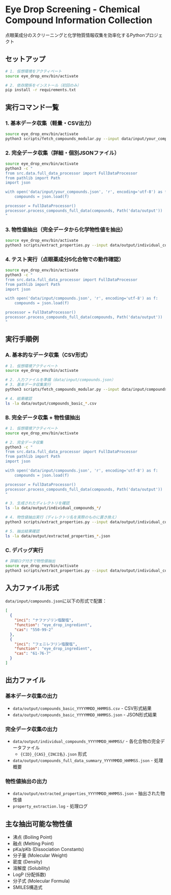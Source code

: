 # Eye Drop Screening - Chemical Compound Information Collection

点眼薬成分のスクリーニングと化学物質情報収集を効率化するPythonプロジェクト

## セットアップ

```bash
# 1. 仮想環境をアクティベート
source eye_drop_env/bin/activate

# 2. 依存関係をインストール（初回のみ）
pip install -r requirements.txt
```

## 実行コマンド一覧

### 1. 基本データ収集（軽量・CSV出力）

```bash
source eye_drop_env/bin/activate
python3 scripts/fetch_compounds_modular.py --input data/input/your_compounds.json
```

### 2. 完全データ収集（詳細・個別JSONファイル）

```bash
source eye_drop_env/bin/activate
python3 -c "
from src.data.full_data_processor import FullDataProcessor
from pathlib import Path
import json

with open('data/input/your_compounds.json', 'r', encoding='utf-8') as f:
    compounds = json.load(f)

processor = FullDataProcessor()
processor.process_compounds_full_data(compounds, Path('data/output'))
"
```

### 3. 物性値抽出（完全データから化学物性値を抽出）

```bash
source eye_drop_env/bin/activate
python3 scripts/extract_properties.py --input data/output/individual_compounds_YYYYMMDD_HHMMSS/
```

### 4. テスト実行（点眼薬成分5化合物での動作確認）

```bash
source eye_drop_env/bin/activate
python3 -c "
from src.data.full_data_processor import FullDataProcessor
from pathlib import Path
import json

with open('data/input/compounds.json', 'r', encoding='utf-8') as f:
    compounds = json.load(f)

processor = FullDataProcessor()
processor.process_compounds_full_data(compounds, Path('data/output'))
"
```

## 実行手順例

### A. 基本的なデータ収集（CSV形式）

```bash
# 1. 仮想環境アクティベート
source eye_drop_env/bin/activate

# 2. 入力ファイルを準備（data/input/compounds.json）
# 3. 基本データ収集実行
python3 scripts/fetch_compounds_modular.py --input data/input/compounds.json

# 4. 結果確認
ls -la data/output/compounds_basic_*.csv
```

### B. 完全データ収集 + 物性値抽出

```bash
# 1. 仮想環境アクティベート  
source eye_drop_env/bin/activate

# 2. 完全データ収集
python3 -c "
from src.data.full_data_processor import FullDataProcessor
from pathlib import Path
import json

with open('data/input/compounds.json', 'r', encoding='utf-8') as f:
    compounds = json.load(f)

processor = FullDataProcessor()
processor.process_compounds_full_data(compounds, Path('data/output'))
"

# 3. 生成されたディレクトリを確認
ls -la data/output/individual_compounds_*/

# 4. 物性値抽出実行（ディレクトリ名を実際のものに置き換え）
python3 scripts/extract_properties.py --input data/output/individual_compounds_20250910_001610/

# 5. 抽出結果確認
ls -la data/output/extracted_properties_*.json
```

### C. デバッグ実行

```bash
# 詳細ログ付きで物性値抽出
source eye_drop_env/bin/activate
python3 scripts/extract_properties.py --input data/output/individual_compounds_YYYYMMDD_HHMMSS/ --debug
```

## 入力ファイル形式

`data/input/compounds.json`に以下の形式で配置：

```json
[
  {
    "inci": "ナファゾリン塩酸塩",
    "function": "eye_drop_ingredient", 
    "cas": "550-99-2"
  },
  {
    "inci": "フェニレフリン塩酸塩",
    "function": "eye_drop_ingredient",
    "cas": "61-76-7"
  }
]
```

## 出力ファイル

### 基本データ収集の出力
- `data/output/compounds_basic_YYYYMMDD_HHMMSS.csv` - CSV形式結果
- `data/output/compounds_basic_YYYYMMDD_HHMMSS.json` - JSON形式結果

### 完全データ収集の出力
- `data/output/individual_compounds_YYYYMMDD_HHMMSS/` - 各化合物の完全データファイル
  - `{CID}_{CAS}_{INCI名}.json` 形式
- `data/output/compounds_full_data_summary_YYYYMMDD_HHMMSS.json` - 処理概要

### 物性値抽出の出力
- `data/output/extracted_properties_YYYYMMDD_HHMMSS.json` - 抽出された物性値
- `property_extraction.log` - 処理ログ

## 主な抽出可能な物性値

- 沸点 (Boiling Point)
- 融点 (Melting Point) 
- pKa/pKb (Dissociation Constants)
- 分子量 (Molecular Weight)
- 密度 (Density)
- 溶解度 (Solubility)
- LogP (分配係数)
- 分子式 (Molecular Formula)
- SMILES構造式